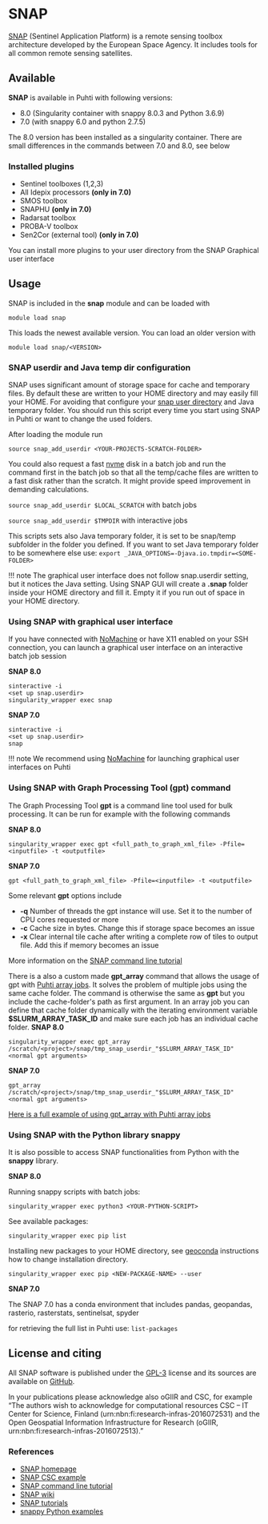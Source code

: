 # SNAP

[SNAP](https://step.esa.int/main/toolboxes/snap/) (Sentinel Application Platform) is a remote sensing toolbox architecture developed by the European Space Agency. It includes tools for all common remote sensing satellites.

## Available

__SNAP__ is available in Puhti with following versions:

* 8.0 (Singularity container with snappy 8.0.3 and Python 3.6.9)
* 7.0 (with snappy 6.0 and python 2.7.5)

The 8.0 version has been installed as a singularity container. There are small differences in the commands between 7.0 and 8.0, see below
### Installed plugins 

* Sentinel toolboxes (1,2,3) 
* All Idepix processors __(only in 7.0)__
* SMOS toolbox 
* SNAPHU __(only in 7.0)__
* Radarsat toolbox 
* PROBA-V toolbox
* Sen2Cor (external tool) __(only in 7.0)__

You can install more plugins to your user directory from the SNAP Graphical user interface

## Usage

SNAP is included in the __snap__ module and can be loaded with

`module load snap`

This loads the newest available version. You can load an older version with 

`module load snap/<VERSION>`

### SNAP userdir and Java temp dir configuration 

SNAP uses significant amount of storage space for cache and temporary files. By default these are written to your HOME directory and may easily fill your HOME. For avoiding that configure your [snap user directory](https://senbox.atlassian.net/wiki/spaces/SNAP/pages/15269950/SNAP+Configuration) and Java temporary folder. You should run this script every time you start using SNAP in Puhti or want to change the used folders. 

After loading the module run

`source snap_add_userdir <YOUR-PROJECTS-SCRATCH-FOLDER>`

You could also request a fast [nvme](../computing/running/creating-job-scripts-puhti.md#local-storage) disk in a batch job and run the command first in the batch job so that all the temp/cache files are written to a fast disk rather than the scratch. It might provide speed improvement in demanding calculations.

`source snap_add_userdir $LOCAL_SCRATCH` with batch jobs

`source snap_add_userdir $TMPDIR` with interactive jobs

This scripts sets also Java temporary folder, it is set to be snap/temp subfolder in the folder you defined. If you want to set Java temporary folder to be somewhere else use:
`export _JAVA_OPTIONS=-Djava.io.tmpdir=<SOME-FOLDER>`

!!! note
        The graphical user interface does not follow snap.userdir setting, but it notices the Java setting. Using SNAP GUI will create a __.snap__ folder inside your HOME directory and fill it. Empty it if you run out of space in your HOME directory.

### Using SNAP with graphical user interface

If you have connected with [NoMachine](nomachine.md) or have X11 enabled on your SSH connection, you can launch a graphical user interface on an interactive batch job session

__SNAP 8.0__
```
sinteractive -i
<set up snap.userdir>
singularity_wrapper exec snap
```

__SNAP 7.0__
```
sinteractive -i
<set up snap.userdir>
snap
```

!!! note
         We recommend using [NoMachine](nomachine.md) for launching graphical user interfaces on Puhti

### Using SNAP with Graph Processing Tool (gpt) command

The Graph Processing Tool __gpt__ is a command line tool used for bulk processing. It can be run for example with the following commands

__SNAP 8.0__
```
singularity_wrapper exec gpt <full_path_to_graph_xml_file> -Pfile=<inputfile> -t <outputfile>
```
__SNAP 7.0__
```
gpt <full_path_to_graph_xml_file> -Pfile=<inputfile> -t <outputfile>
```

Some relevant __gpt__ options include

* __-q__    Number of threads the gpt instance will use. Set it to the number of CPU cores requested or more
* __-c__    Cache size in bytes. Change this if storage space becomes an issue
* __-x__    Clear internal tile cache after writing a complete row of tiles to output file. Add this if memory becomes an issue

More information on the [SNAP command line tutorial](http://step.esa.int/docs/tutorials/SNAP_CommandLine_Tutorial.pdf)

There is a also a custom made __gpt_array__ command that allows the usage of gpt with [Puhti array jobs](../computing/running/array-jobs.md). It solves the problem of multiple jobs using the same cache folder. The command is otherwise the same as __gpt__ but you include the cache-folder's path as first argument. In an array job you can define that cache folder dynamically with the iterating environment variable __$SLURM_ARRAY_TASK_ID__ and make sure each job has an individual cache folder.
__SNAP 8.0__
```
singularity_wrapper exec gpt_array /scratch/<project>/snap/tmp_snap_userdir_"$SLURM_ARRAY_TASK_ID" <normal gpt arguments>
```

__SNAP 7.0__
```
gpt_array /scratch/<project>/snap/tmp_snap_userdir_"$SLURM_ARRAY_TASK_ID" <normal gpt arguments>
```

[Here is a full example of using gpt_array with Puhti array jobs](https://github.com/csc-training/geocomputing/tree/master/snap)
### Using SNAP with the Python library snappy

It is also possible to access SNAP functionalities from Python with the __snappy__ library.

__SNAP 8.0__

Running snappy scripts with batch jobs:
```
singularity_wrapper exec python3 <YOUR-PYTHON-SCRIPT>
```

See available packages:
```
singularity_wrapper exec pip list
```

Installing new packages to your HOME directory, see [geoconda](geoconda.md#adding-more-python-packages-to-geoconda) instructions how to change installation directory.

```
singularity_wrapper exec pip <NEW-PACKAGE-NAME> --user
```



__SNAP 7.0__

The SNAP 7.0 has a conda environment that includes pandas, geopandas, rasterio, rasterstats, sentinelsat, spyder

for retrieving the full list in Puhti use: `list-packages`

## License and citing

All SNAP software is published under the [GPL-3](https://www.gnu.org/licenses/gpl.html) license and its sources are available on [GitHub](https://github.com/senbox-org/).

In your publications please acknowledge also oGIIR and CSC, for example “The authors wish to acknowledge for computational resources CSC – IT Center for Science, Finland (urn:nbn:fi:research-infras-2016072531) and the Open Geospatial Information Infrastructure for Research (oGIIR, urn:nbn:fi:research-infras-2016072513).”

### References

* [SNAP homepage](http://step.esa.int/main/toolboxes/snap/)
* [SNAP CSC example](https://github.com/csc-training/geocomputing/tree/master/snap)
* [SNAP command line tutorial](http://step.esa.int/docs/tutorials/SNAP_CommandLine_Tutorial.pdf)
* [SNAP wiki](https://senbox.atlassian.net/wiki/spaces/SNAP/overview)
* [SNAP tutorials](http://step.esa.int/main/doc/tutorials/)
* [snappy Python examples](https://senbox.atlassian.net/wiki/spaces/SNAP/pages/19300362/How+to+use+the+SNAP+API+from+Python)

